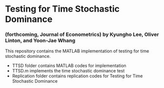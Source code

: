 # Testing for Time Stochastic Dominance
### (forthcoming, Journal of Econometrics) by Kyungho Lee, Oliver Linton, and Yoon-Jae Whang

This repository contains the MATLAB implementation of testing for time stochastic dominance.

- TTSD folder contains MATLAB codes for implementation
- TTSD.m implements the time stochastic dominance test
- Replication folder contains replication codes for Testing for Time Stochastic Dominance
